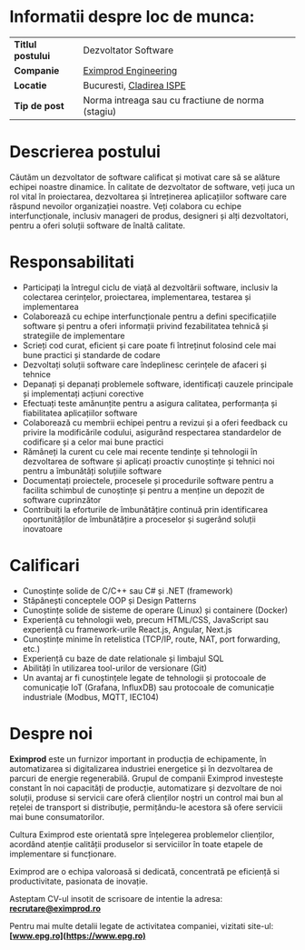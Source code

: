 # Informatii despre loc de munca:
<table>
  <tbody>
    <tr>
      <td><b>Titlul postului</b></td>
      <td>Dezvoltator Software</td>
    </tr>
    <tr>
      <td><b>Companie</b></td>
      <td><a href="https://www.epg.ro" target="_blank">Eximprod Engineering</a></td>
    </tr>
    <tr>
      <td><b>Locatie</b></td>
      <td>Bucuresti, <a href="https://goo.gl/maps/ajkQnq77YPJAxhPF9?coh=178572&entry=tt" target="_blank">Cladirea ISPE</a></td>
    </tr>
    <tr>
      <td><b>Tip de post</b></td>
      <td>Norma intreaga sau cu fractiune de norma (stagiu)</td>
    </tr>
  </tbody>
</table>

# Descrierea postului

Căutăm un dezvoltator de software calificat și motivat care să se alăture echipei noastre dinamice. În calitate de dezvoltator de software, veți juca un rol vital în proiectarea, dezvoltarea și întreținerea aplicațiilor software care răspund nevoilor organizației noastre. Veți colabora cu echipe interfuncționale, inclusiv manageri de produs, designeri și alți dezvoltatori, pentru a oferi soluții software de înaltă calitate.

# Responsabilitati

* Participați la întregul ciclu de viață al dezvoltării software, inclusiv la colectarea cerințelor, proiectarea, implementarea, testarea și implementarea
* Colaborează cu echipe interfuncționale pentru a defini specificațiile software și pentru a oferi informații privind fezabilitatea tehnică și strategiile de implementare
* Scrieți cod curat, eficient și care poate fi întreținut folosind cele mai bune practici și standarde de codare
* Dezvoltați soluții software care îndeplinesc cerințele de afaceri și tehnice
* Depanați și depanați problemele software, identificați cauzele principale și implementați acțiuni corective
* Efectuați teste amănunțite pentru a asigura calitatea, performanța și fiabilitatea aplicațiilor software
* Colaborează cu membrii echipei pentru a revizui și a oferi feedback cu privire la modificările codului, asigurând respectarea standardelor de codificare și a celor mai bune practici
* Rămâneți la curent cu cele mai recente tendințe și tehnologii în dezvoltarea de software și aplicați proactiv cunoștințe și tehnici noi pentru a îmbunătăți soluțiile software
* Documentați proiectele, procesele și procedurile software pentru a facilita schimbul de cunoștințe și pentru a menține un depozit de software cuprinzător
* Contribuiți la eforturile de îmbunătățire continuă prin identificarea oportunităților de îmbunătățire a proceselor și sugerând soluții inovatoare

# Calificari

- Cunoștințe solide de C/C++ sau C# și .NET (framework)
- Stăpânești conceptele OOP și Design Patterns
- Cunoștințe solide de sisteme de operare (Linux) și containere (Docker)
- Experiență cu tehnologii web, precum HTML/CSS, JavaScript sau experiență cu framework-urile React.js, Angular, Next.js
- Cunoștințe minime în retelistica (TCP/IP, route, NAT, port forwarding, etc.)
- Experiență  cu baze de date relationale și limbajul SQL
- Abilități în utilizarea tool-urilor de versionare (Git)
- Un avantaj ar fi cunoștințele legate de tehnologii și protocoale de comunicație IoT (Grafana, InfluxDB) sau protocoale de comunicație industriale (Modbus, MQTT, IEC104)

# Despre noi
**Eximprod** este un furnizor important in producția de echipamente, în automatizarea si digitalizarea industriei energetice și în dezvoltarea de parcuri de energie regenerabilă. Grupul de companii Eximprod investește constant în noi capacități de producție, automatizare și dezvoltare de noi soluții, produse si servicii care oferă clienților noștri un control mai bun al rețelei de transport si distribuție, permițându-le acestora să ofere servicii mai bune consumatorilor.

Cultura Eximprod este orientată spre înțelegerea problemelor clienților, acordând atenție calității produselor si serviciilor în toate etapele de implementare si funcționare. 

Eximprod are o echipa valoroasă si dedicată, concentrată pe eficiență si productivitate, pasionata de inovație.

Asteptam CV-ul insotit de scrisoare de intentie la adresa: **[recrutare@eximprod.ro](mailto:recrutare@eximprod.ro)**

Pentru mai multe detalii legate de activitatea companiei, vizitati site-ul: **[www.epg.ro](https://www.epg.ro)**